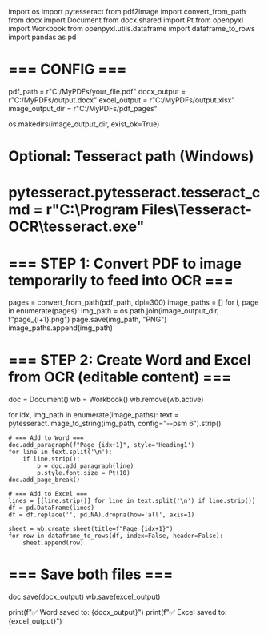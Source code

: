 import os
import pytesseract
from pdf2image import convert_from_path
from docx import Document
from docx.shared import Pt
from openpyxl import Workbook
from openpyxl.utils.dataframe import dataframe_to_rows
import pandas as pd

# === CONFIG ===
pdf_path = r"C:/MyPDFs/your_file.pdf"
docx_output = r"C:/MyPDFs/output.docx"
excel_output = r"C:/MyPDFs/output.xlsx"
image_output_dir = r"C:/MyPDFs/pdf_pages"

os.makedirs(image_output_dir, exist_ok=True)

# Optional: Tesseract path (Windows)
# pytesseract.pytesseract.tesseract_cmd = r"C:\Program Files\Tesseract-OCR\tesseract.exe"

# === STEP 1: Convert PDF to image temporarily to feed into OCR ===
pages = convert_from_path(pdf_path, dpi=300)
image_paths = []
for i, page in enumerate(pages):
    img_path = os.path.join(image_output_dir, f"page_{i+1}.png")
    page.save(img_path, "PNG")
    image_paths.append(img_path)

# === STEP 2: Create Word and Excel from OCR (editable content) ===
doc = Document()
wb = Workbook()
wb.remove(wb.active)

for idx, img_path in enumerate(image_paths):
    text = pytesseract.image_to_string(img_path, config="--psm 6").strip()

    # === Add to Word ===
    doc.add_paragraph(f"Page {idx+1}", style='Heading1')
    for line in text.split('\n'):
        if line.strip():
            p = doc.add_paragraph(line)
            p.style.font.size = Pt(10)
    doc.add_page_break()

    # === Add to Excel ===
    lines = [[line.strip()] for line in text.split('\n') if line.strip()]
    df = pd.DataFrame(lines)
    df = df.replace('', pd.NA).dropna(how='all', axis=1)

    sheet = wb.create_sheet(title=f"Page_{idx+1}")
    for row in dataframe_to_rows(df, index=False, header=False):
        sheet.append(row)

# === Save both files ===
doc.save(docx_output)
wb.save(excel_output)

print(f"✅ Word saved to: {docx_output}")
print(f"✅ Excel saved to: {excel_output}")
